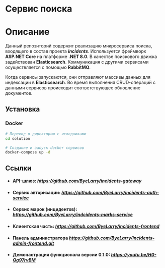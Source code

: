 # Сервис поиска

# Описание
Данный репозиторий содержит реализацию микросервиса поиска, входящего в состав проекта ***incidents***.
Используется фреймворк **ASP.NET Core** на платформе **.NET 8.0**. В качестве поискового движка задействован **Elasticsearch**.
Коммуникация с другими сервисами осуществляется с помощью **RabbitMQ**.

Когда сервисы запускаются, они отправляют массивы данных для индексации в **Elasticsearch**.
Во время выполнения CRUD-операций с данными сервисов происходит соответствующее обновление документов.

## Установка
### Docker 
```bash
# Переход в директорию с исходниками
cd solution

# Создание и запуск docker сервисов
docker-compose up -d
```

## Ссылки

- #### API-шлюз:  *https://github.com/ByeLarry/incidents-gateway*
- #### Сервис авторизации:  *https://github.com/ByeLarry/incidents-auth-service*
- #### Сервис марок (инцидентов): *https://github.com/ByeLarry/indcidents-marks-service*
- #### Клиентская часть:  *https://github.com/ByeLarry/incidents-frontend*
- #### Панель администратора *https://github.com/ByeLarry/incidents-admin-frontend.git*
- #### Демонастрация функционала версии 0.1.0: *https://youtu.be/H0-Qg97rvBM*
